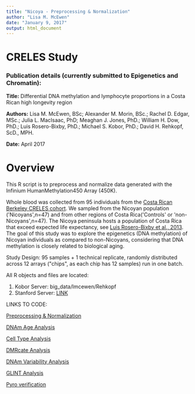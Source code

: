 ```yaml
---
title: "Nicoya - Preprocessing & Normalization"
author: "Lisa M. McEwen"
date: "January 9, 2017"
output: html_document
---
```


# CRELES Study

### Publication details (currently submitted to Epigenetics and Chromatin):
__Title:__ Differential DNA methylation and lymphocyte proportions in a Costa Rican high longevity region

__Authors:__ Lisa M. McEwen, BSc; Alexander M. Morin, BSc.; Rachel D. Edgar, MSc.; Julia L. MacIsaac, PhD; Meaghan J. Jones, PhD.; William H. Dow, PhD.; Luis Rosero-Bixby, PhD.; Michael S. Kobor, PhD.; David H. Rehkopf, ScD., MPH.

__Date:__ April 2017


Overview
======
This R script is to preprocess and normalize data generated with the Infinium HumanMethylation450 Array (450K).

Whole blood was collected from 95 individuals from the [Costa Rican Berkeley CRELES cohort](http://www.creles.berkeley.edu/). We sampled from the Nicoyan population ('Nicoyans',n=47) and from other regions of Costa Rica('Controls' or 'non-Nicoyans',n=47). The Nicoya peninsula hosts a population of Costa Rica that exceed expected life expectancy, see [Luis Rosero-Bixby et al., 2013](http://pubmedcentralcanada.ca/pmcc/articles/PMC4241350/). The goal of this study was to explore the epigenetics (DNA methylation) of Nicoyan individuals as compared to non-Nicoyans, considering that DNA methylation is closely related to biological aging. 

Study Design: 
95 samples + 1 technical replicate, randomly distributed across 12 arrays ("chips", as each chip has 12 samples) run in one batch.

All R objects and files are located:
1. Kobor Server: big_data/lmcewen/Rehkopf
2. Stanford Server: [LINK](tbd)

LINKS TO CODE:

[Preprocessing & Normalization](https://github.com/lmcewen/CRELES/blob/master/GitScripts/PreprocessingNormalization.md)

[DNAm Age Analysis](https://github.com/lmcewen/CRELES/blob/master/GitScripts/NICOYA_DNAmAgeAnalysis_toupload.md)

[Cell Type Analysis](https://github.com/lmcewen/CRELES/blob/master/GitScripts/NICOYA_CellTypeAnalyses_toupload.md)

[DMRcate Analysis](https://github.com/lmcewen/CRELES/blob/master/GitScripts/NICOYA_DMRCATE_toupload.md)

[DNAm Variability Analysis](https://github.com/lmcewen/CRELES/blob/master/GitScripts/NICOYA_DNAm_Variability_analyses_toupload.md)

[GLINT Analysis](https://github.com/lmcewen/CRELES/blob/master/GitScripts/Nicoya_glint.md)

[Pyro verification](https://github.com/lmcewen/CRELES/blob/master/GitScripts/Nicoya_pyro.md)
